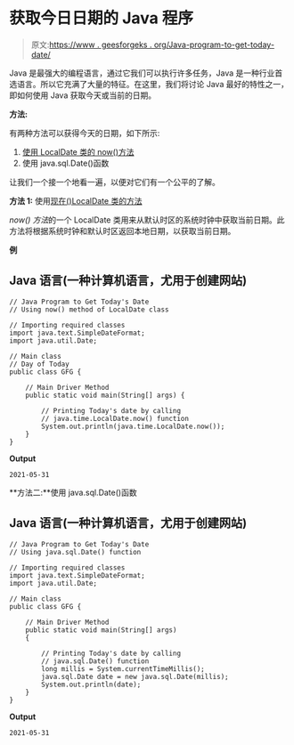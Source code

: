 # 获取今日日期的 Java 程序

> 原文:[https://www . geesforgeks . org/Java-program-to-get-today-date/](https://www.geeksforgeeks.org/java-program-to-get-todays-date/)

Java 是最强大的编程语言，通过它我们可以执行许多任务，Java 是一种行业首选语言。所以它充满了大量的特征。在这里，我们将讨论 Java 最好的特性之一，即如何使用 Java 获取今天或当前的日期。

**方法:**

有两种方法可以获得今天的日期，如下所示:

1.  [使用 LocalDate 类的 now()方法](https://www.geeksforgeeks.org/localdate-now-method-in-java-with-examples/)
2.  使用 java.sql.Date()函数

让我们一个接一个地看一遍，以便对它们有一个公平的了解。

**方法 1:** 使用[现在()LocalDate 类的方法](https://www.geeksforgeeks.org/localdate-now-method-in-java-with-examples/)

*now()* *方法*的一个 LocalDate 类用来从默认时区的系统时钟中获取当前日期。此方法将根据系统时钟和默认时区返回本地日期，以获取当前日期。

**例**

## Java 语言(一种计算机语言，尤用于创建网站)

```
// Java Program to Get Today's Date
// Using now() method of LocalDate class

// Importing required classes
import java.text.SimpleDateFormat;
import java.util.Date;

// Main class
// Day of Today
public class GFG {

    // Main Driver Method
    public static void main(String[] args) {

        // Printing Today's date by calling
        // java.time.LocalDate.now() function
        System.out.println(java.time.LocalDate.now());
    }
}
```

**Output**

```
2021-05-31

```

**方法二:**使用 java.sql.Date()函数

## Java 语言(一种计算机语言，尤用于创建网站)

```
// Java Program to Get Today's Date
// Using java.sql.Date() function

// Importing required classes
import java.text.SimpleDateFormat;
import java.util.Date;

// Main class
public class GFG {

    // Main Driver Method
    public static void main(String[] args)
    {

        // Printing Today's date by calling
        // java.sql.Date() function
        long millis = System.currentTimeMillis();
        java.sql.Date date = new java.sql.Date(millis);
        System.out.println(date);
    }
}
```

**Output**

```
2021-05-31

```